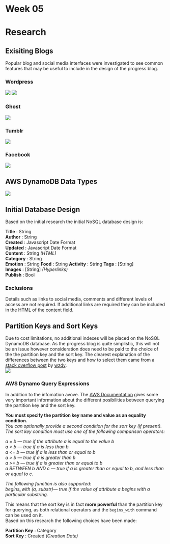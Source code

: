 # Week 05
# Research
  
## Exisiting Blogs
Popular blog and social media interfaces were investigated to see common features that may be useful to include in the design of the progress blog. 
### Wordpress
![](https://github.com/neil-oliver/data-structures/blob/master/week05/images/wordpress-admin-dashboard.png)
![](https://github.com/neil-oliver/data-structures/blob/master/week05/images/wordpress-admin-blogpost.jpg)
### Ghost
![](https://github.com/neil-oliver/data-structures/blob/master/week05/images/ghost-admin.png)
### Tumblr
![](https://github.com/neil-oliver/data-structures/blob/master/week05/images/Tumblr-add-text-post.png)
### Facebook
![](https://github.com/neil-oliver/data-structures/blob/master/week05/images/Facebook-post.png)
## AWS DynamoDB Data Types
![](https://github.com/neil-oliver/data-structures/blob/master/week05/images/DynamoDB-Datatypes.png)
## Initial Database Design
Based on the initial research the initial NoSQL database design is:
  
**Title** : String  
**Author** : String  
**Created** : Javascript Date Format  
**Updated** : Javascript Date Format  
**Content** : String *(HTML)*  
**Category** : String  
**Emotion** : String
**Food** : String
**Activity** : String
**Tags** : [String]  
**Images** : [String] *(Hyperlinks)*  
**Publish** : Bool  
  
### Exclusions
Details such as links to social media, comments and different levels of access are not required. If additional links are required they can be included in the HTML of the content field. 

## Partition Keys and Sort Keys
Due to cost limitations, no additional indexes will be placed on the NoSQL DynamoDB database. As the progress blog is quite simplistic, this will not be an issue however consideration does need to be paid to the choice of the the partition key and the sort key. The clearest explanation of the differences between the two keys and how to select them came from a [stack overflow post](https://stackoverflow.com/questions/56166332/what-is-the-difference-between-partition-key-and-sort-key-in-amazon-dynamodb) by [wzdv](https://stackoverflow.com/users/2947592/wvdz).  
![](https://github.com/neil-oliver/data-structures/blob/master/week05/images/partition%26sort_keys.png)

### AWS Dynamo Query Expressions
In addition to the infomation avove. The [AWS Documentation](https://docs.aws.amazon.com/amazondynamodb/latest/developerguide/Query.html#FilteringResults) gives some very important information about the different posibilities between querying the partition key and the sort key. 
  
**You must specify the partition key name and value as an equality condition.**  
*You can optionally provide a second condition for the sort key (if present). The sort key condition must use one of the following comparison operators:*  
  
*a = b — true if the attribute a is equal to the value b*  
*a < b — true if a is less than b*  
*a <= b — true if a is less than or equal to b*  
*a > b — true if a is greater than b*  
*a >= b — true if a is greater than or equal to b*  
*a BETWEEN b AND c — true if a is greater than or equal to b, and less than or equal to c.*  
  
*The following function is also supported:*  
*begins_with (a, substr)— true if the value of attribute a begins with a particular substring.*  
  
This means that the sort key is in fact **more powerful** than the partition key for querying, as both relational operators and the ```begins_with``` command can be used on it.  
Based on this research the following choices have been made:  
  
**Partition Key** : Category  
**Sort Key** : Created *(Creation Date)*  
